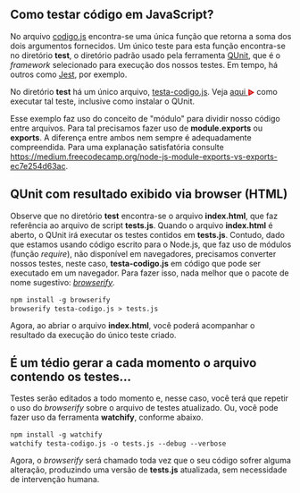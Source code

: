 ## Como testar código em JavaScript?

No arquivo [codigo.js](codigo.js) encontra-se uma única função 
que retorna a soma dos dois argumentos fornecidos.
Um único teste para esta função encontra-se no diretório **test**, 
o diretório padrão usado pela ferramenta [QUnit](https://qunitjs.com/), 
que é o _framework_ selecionado para execução dos nossos testes. Em tempo, há outros como [Jest](https://jestjs.io/), por exemplo.

No diretório **test** há um único arquivo, [testa-codigo.js](test/testa-codigo.js). 
Veja <a href="https://asciinema.org/a/161530"> aqui <img src="../../images/asciinema.svg" width="12" align="center"></a> como executar tal teste, inclusive como instalar o QUnit.

Esse exemplo faz uso do conceito de "módulo" para dividir nosso código
entre arquivos. Para tal precisamos fazer uso de 
**module.exports** ou **exports**. A diferença entre ambos nem sempre
é adequadamente compreendida. Para uma explanação satisfatória 
consulte https://medium.freecodecamp.org/node-js-module-exports-vs-exports-ec7e254d63ac. 

## QUnit com resultado exibido via browser (HTML)
Observe que no diretório **test** encontra-se o arquivo **index.html**, que 
faz referência ao arquivo de script **tests.js**. Quando o arquivo 
**index.html** é aberto, o QUnit irá executar os testes contidos em 
**tests.js**. Contudo, dado que estamos usando código escrito para 
o Node.js, que faz uso de módulos (função _require_), não disponível 
em navegadores, precisamos converter nossos testes, neste caso, 
**testa-codigo.js** em código que pode ser executado em um 
navegador. Para fazer isso, nada melhor que o pacote de nome 
sugestivo: _[browserify](http://browserify.org/)_. 

```
npm install -g browserify
browserify testa-codigo.js > tests.js
```

Agora, ao abriar o arquivo **index.html**, você poderá acompanhar 
o resultado da execução do único teste criado.

## É um tédio gerar a cada momento o arquivo contendo os testes...
Testes serão editados a todo momento e, nesse caso, você terá que repetir o
uso do _browserify_ sobre o arquivo de testes atualizado. Ou,
você pode fazer uso da ferramenta **watchify**, conforme abaixo.

```
npm install -g watchify
watchify testa-codigo.js -o tests.js --debug --verbose
```

Agora, o _browserify_ será chamado toda vez que o seu código sofrer alguma
alteração, produzindo uma versão de **tests.js** atualizada, sem necessidade
de intervenção humana. 
